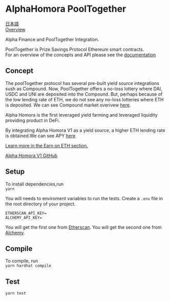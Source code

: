 # AlphaHomora PoolTogether
[日本語](docs/ja/README_JA.md)  
[Overview](docs/en/overview.md)  

Alpha Finance and PoolTogether Integration.  

PoolTogether is Prize Savings Protocol Ethereum smart contracts.  
For an overview of the concepts and API please see the [documentation](https://docs.pooltogether.com/)  

## Concept 
The poolTogether protocol has several pre-built yield source integrations sush as Compound. Now, PoolTogether offers a no-loss lottery where DAI, USDC and UNI are deposited into the Compound. But, perhaps because of the low lending rate of ETH, we do not see any no-loss lotteries where ETH is deposited. We can see Compound market overivew [here](https://compound.finance/markets).

Alpha Homora is the first leveraged yield farming and leveraged liquidity providing product in DeFi.

By integrating Alpha Homora V1 as a yield source, a higher ETH lending rate is obtained.We can see APY  [here](https://homora.alphafinance.io/earn)

[Learn more in the Earn on ETH section.](https://alphafinancelab.gitbook.io/alpha-homora/#earn-on-eth)

[Alpha Homora V1 GitHub](https://github.com/AlphaFinanceLab/alphahomora)

## Setup
To install dependencies,run  
`yarn`  

You will needs to enviroment variables to run the tests.
Create a `.env` file in the root directory of your project.
``` 
ETHERSCAN_API_KEY=
ALCHEMY_API_KEY=
```
You will get the first one from [Etherscan](https://etherscan.io/).
You will get the second one from [Alchemy](https://dashboard.alchemyapi.io/).

## Compile
To compile, run   
`yarn hardhat compile`

## Test
`yarn test`